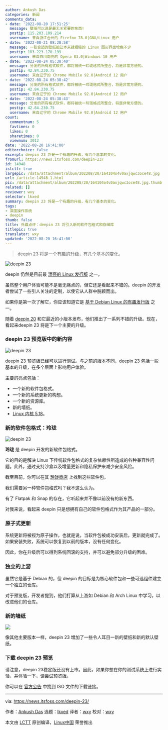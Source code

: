 ```yaml
---
author: Ankush Das
categories: 新闻
comments_data:
- date: '2022-08-20 17:51:25'
  message: 壁纸可以说是最无关紧要的东西!
  postip: 115.203.109.214
  username: 来自浙江台州的 Firefox 78.0|GNU/Linux 用户
- date: '2022-08-21 08:28:58'
  message: 一张合适的壁纸能让本来就粗糙的 Linux 图形界面增色不少
  postip: 183.223.170.199
  username: 来自四川南充的 Opera 83.0|Windows 10 用户
- date: '2022-08-24 05:38:40'
  message: 分发的所有格式软件，都将被统一玲珑格式所整合，将是非常方便的。
  postip: 42.84.230.75
  username: 来自辽宁的 Chrome Mobile 92.0|Android 12 用户
- date: '2022-08-24 05:38:42'
  message: 分发的所有格式软件，都将被统一玲珑格式所整合，将是非常方便的。
  postip: 42.84.230.75
  username: 来自辽宁的 Chrome Mobile 92.0|Android 12 用户
- date: '2022-08-24 05:38:43'
  message: 分发的所有格式软件，都将被统一玲珑格式所整合，将是非常方便的。
  postip: 42.84.230.75
  username: 来自辽宁的 Chrome Mobile 92.0|Android 12 用户
count:
  commentnum: 5
  favtimes: 0
  likes: 0
  sharetimes: 0
  viewnum: 3012
date: '2022-08-20 16:41:00'
editorchoice: false
excerpt: deepin 23 将是一个有趣的升级，有几个基本的变化。
fromurl: https://news.itsfoss.com/deepin-23/
id: 14948
islctt: true
largepic: /data/attachment/album/202208/20/164104o4v0axjqwc3oce48.jpg
url: /article-14948-1.html
pic: /data/attachment/album/202208/20/164104o4v0axjqwc3oce48.jpg.thumb.jpg
related: []
reviewer: wxy
selector: lkxed
summary: deepin 23 将是一个有趣的升级，有几个基本的变化。
tags:
- 深度操作系统
- deepin
thumb: false
title: 外媒点评：deepin 23 将引入新的软件包格式和存储库
titlepic: true
translator: wxy
updated: '2022-08-20 16:41:00'
---
```



> 
> deepin 23 将是一个有趣的升级，有几个基本的变化。
> 
> 
> 


![deepin 23](/data/attachment/album/202208/20/164104o4v0axjqwc3oce48.jpg)


deepin 仍然是目前最 [漂亮的 Linux 发行版](https://itsfoss.com/beautiful-linux-distributions/) 之一。


虽然整个用户体验可能不是毫无痛点的，但它还是看起来不错的。deepin 的开发者尝试了一些引人关注的定制，以使它从人群中脱颖而出。


如果你是第一次了解它，你应该知道它是 [基于 Debian Linux 的有趣发行版](https://itsfoss.com/debian-based-distros/) 之一。


随着 [deepin 20](https://itsfoss.com/deepin-20-review/) 和它最近的小版本发布，他们推出了一系列不错的升级。现在，看起来deepin 23 将是下一个主要的升级。


### deepin 23 预览版中的新内容


![deepin 23](/data/attachment/album/202208/20/164104l72bwob42677yya2.jpg)


deepin 23 预览版已经可以进行测试。与之前的版本不同，deepin 23 包括一些基本的升级，在多个层面上影响用户体验。


主要的亮点包括：


* 一个新的软件包格式。
* 一个新的系统更新的构想。
* 一个新的资源库。
* 新的墙纸。
* [Linux 内核 5.18](https://news.itsfoss.com/linux-kernel-5-18-release/)。


### 新的软件包格式：玲珑


![deepin 23](/data/attachment/album/202208/20/164105rgivig6m5l1uh0fz.png)


**玲珑** 是 deepin 开发的新软件包格式。


它的目的是解决 Linux 下传统软件包格式的复杂依赖性所造成的各种兼容性问题。此外，通过支持沙盒以及增量更新和隐私保护来减少安全风险。


截至目前，你可以在其 [玲珑商店](https://store.linglong.dev/) 上找到这些软件包。


我们需要另一种软件包格式吗？我不这么认为。


有了 Flatpak 和 Snap 的存在，它听起来并不像以前没有的新东西。


对我来说，看起来 deepin 只是想拥有自己的软件包格式作为其产品的一部分。


### 原子式更新


系统更新将被视为原子操作，也就是说，当软件包被成功安装后，更新就完成了。如果安装失败，系统可以恢复到以前的版本，没有任何变化。


因此，你在升级后可以得到系统回滚的支持，并可以避免部分升级的困难。


### 独立的上游


虽然它是基于 Debian 的，但 deepin 的目标是为核心软件包和一些可选组件建立一个独立的仓库。


对于预览版，开发者提到，他们打算从上游如 Debian 和 Arch Linux 中学习，以改进他们的仓库。


### 新的墙纸


![](/data/attachment/album/202208/20/164344drk5m4pjrj6j4mo6.jpg)


像其他主要版本一样，deepin 23 增加了一些令人耳目一新的壁纸和新的默认壁纸。


### 下载 deepin 23 预览


请注意，deepin 23稳定版还没有上市。因此，如果你想在你的测试系统上进行实验，并体验一下，请尝试预览版。


你可以在 [官方公告](https://www.deepin.org/en/linux-system-distribution-deepin-23-preview-released/) 中找到 ISO 文件的下载链接。




---


via: <https://news.itsfoss.com/deepin-23/>


作者：[Ankush Das](https://news.itsfoss.com/author/ankush/) 选题：[lkxed](https://github.com/lkxed) 译者：[wxy](https://github.com/wxy) 校对：[wxy](https://github.com/wxy)


本文由 [LCTT](https://github.com/LCTT/TranslateProject) 原创编译，[Linux中国](https://linux.cn/) 荣誉推出
